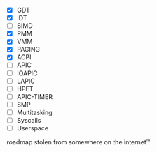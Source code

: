- [x] GDT
- [x] IDT
- [ ] SIMD 
- [x] PMM 
- [x] VMM
- [x] PAGING
- [x] ACPI
- [ ] APIC
- [ ] IOAPIC
- [ ] LAPIC
- [ ] HPET
- [ ] APIC-TIMER
- [ ] SMP
- [ ] Multitasking
- [ ] Syscalls
- [ ] Userspace

roadmap stolen from somewhere on the internet:tm: